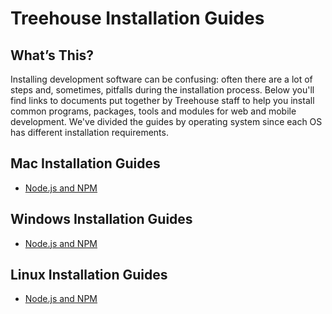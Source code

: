 # Treehouse Installation Guides

## What’s This?
Installing development software can be confusing: often there are a lot of steps and, sometimes, pitfalls during the installation process. Below you'll find links to documents put together by Treehouse staff to help you install common programs, packages, tools and modules for web and mobile development. We've divided the guides by operating system since each OS has different installation requirements.

## Mac Installation Guides
* [Node.js and NPM](node_mac/index.html)

## Windows Installation Guides
* [Node.js and NPM](node_win/index.html)

## Linux Installation Guides
* [Node.js and NPM](node_linux/index.html)
